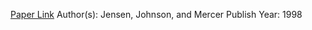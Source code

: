
[Paper Link](https://jpm.pm-research.com/content/24/2/27)
Author(s): Jensen, Johnson, and Mercer
Publish Year: 1998